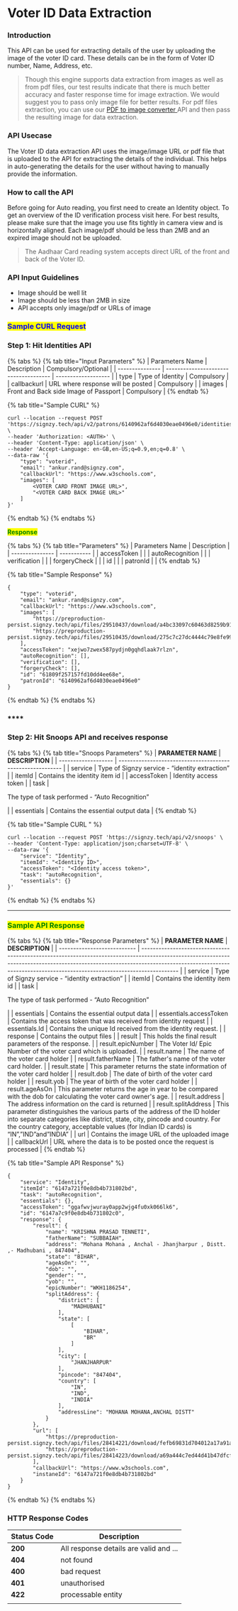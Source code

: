 # Voter ID Data Extraction

### **Introduction**

This API can be used for extracting details of the user by uploading the image of the voter ID card. These details can be in the form of Voter ID number, Name, Address, etc.

> Though this engine supports data extraction from images as well as from pdf files, our test results indicate that there is much better accuracy and faster response time for image extraction. We would suggest you to pass only image file for better results. For pdf files extraction, you can use our [PDF to image converter ](../../../converters/pdf-to-jpg.md)API and then pass the resulting image for data extraction.



### API Usecase

The Voter ID data extraction API uses the image/image URL or pdf file that is uploaded to the API for extracting the details of the individual. This helps in auto-generating the details for the user without having to manually provide the information.

### How to call the API

Before going for Auto reading, you first need to create an Identity object. To get an overview of the ID verification process visit here. For best results, please make sure that the image you use fits tightly in camera view and is horizontally aligned. Each image/pdf should be less than 2MB and an expired image should not be uploaded.

> The Aadhaar Card reading system accepts direct URL of the front and back of the Voter ID.

### API Input Guidelines

* Image should be well lit
* Image should be less than 2MB in size
* API accepts only image/pdf or URLs of image

### <mark style="color:blue;">Sample CURL Request</mark>

### **Step 1**: Hit Identities API

{% tabs %}
{% tab title="Input Parameters" %}
| Parameters Name | Description                           | Compulsory/Optional |
| --------------- | ------------------------------------- | ------------------- |
| type            | Type of Identity                      | Compulsory          |
| callbackurl     | URL where response will be posted     | Compulsory          |
| images          | Front and Back side Image of Passport | Compulsory          |
{% endtab %}

{% tab title="Sample CURL" %}
```
curl --location --request POST 'https://signzy.tech/api/v2/patrons/6140962af6d4030eae0496e0/identities' \
--header 'Authorization: <AUTH>' \
--header 'Content-Type: application/json' \
--header 'Accept-Language: en-GB,en-US;q=0.9,en;q=0.8' \
--data-raw '{
    "type": "voterid",
    "email": "ankur.rand@signzy.com",
    "callbackUrl": "https://www.w3schools.com",
    "images": [
        <VOTER CARD FRONT IMAGE URL>",
        "<VOTER CARD BACK IMAGE URL>"
    ]
}'
```
{% endtab %}
{% endtabs %}

<mark style="color:green;">**Response**</mark>

{% tabs %}
{% tab title="Parameters" %}
| Parameters Name | Description |
| --------------- | ----------- |
| accessToken     |             |
| autoRecognition |             |
| verification    |             |
| forgeryCheck    |             |
| id              |             |
| patronId        |             |
{% endtab %}

{% tab title="Sample Response" %}
```
{
    "type": "voterid",
    "email": "ankur.rand@signzy.com",
    "callbackUrl": "https://www.w3schools.com",
    "images": [
        "https://preproduction-persist.signzy.tech/api/files/29510437/download/a4bc33097c60463d8259b9193eac092128df814259444690bcae2635366a51b2.jpeg",
        "https://preproduction-persist.signzy.tech/api/files/29510435/download/275c7c27dc4444c79e8fe9971c97e8ebb1ef2f7f453e4558bf9cb8fc88b3babf.jpeg"
    ],
    "accessToken": "xejwo7zwex587pydjn0gqhdlaak7rlzn",
    "autoRecognition": [],
    "verification": [],
    "forgeryCheck": [],
    "id": "61809f257157fd10dd4ee68e",
    "patronId": "6140962af6d4030eae0496e0"
}
```
{% endtab %}
{% endtabs %}

### ****

### **Step 2:** Hit Snoops API and receives response

{% tabs %}
{% tab title="Snoops Parameters" %}
| **PARAMETER  NAME** | **DESCRIPTION**                                            |
| ------------------- | ---------------------------------------------------------- |
| service             | Type of Signzy service - “identity extraction”             |
| itemId              | Contains the identity item id                              |
| accessToken         | Identity access token                                      |
| task                | <p>The type of task performed - “Auto Recognition”<br></p> |
| essentials          | Contains the essential output data                         |
{% endtab %}

{% tab title="Sample CURL " %}
```
curl --location --request POST 'https://signzy.tech/api/v2/snoops' \
--header 'Content-Type: application/json;charset=UTF-8' \
--data-raw '{
    "service": "Identity",
    "itemId": "<Identity ID>",
    "accessToken": "<Identity access token>",
    "task": "autoRecognition",
    "essentials": {}
}'
```
{% endtab %}
{% endtabs %}

****

### <mark style="color:green;">**Sample API Response**</mark>

{% tabs %}
{% tab title="Response Parameters" %}
| **PARAMETER  NAME**         | **DESCRIPTION**                                                                                                                                                                                                                                         |
| --------------------------- | ------------------------------------------------------------------------------------------------------------------------------------------------------------------------------------------------------------------------------------------------------- |
| service                     | Type of Signzy service - “identity extraction”                                                                                                                                                                                                          |
| itemId                      | Contains the identity item id                                                                                                                                                                                                                           |
| task                        | <p>The type of task performed - “Auto Recognition”<br></p>                                                                                                                                                                                              |
| essentials                  | Contains the essential output data                                                                                                                                                                                                                      |
| essentials.accessToken&#xD; | Contains the access token that was received from identity request&#xD;                                                                                                                                                                                  |
| essentials.Id               | Contains the unique Id received from the identity request.&#xD;                                                                                                                                                                                         |
| response                    | Contains the output files                                                                                                                                                                                                                               |
| result                      | This holds the final result parameters of the response.&#xD;                                                                                                                                                                                            |
| result.epicNumber           | The Voter Id/ Epic Number of the voter card which is uploaded.                                                                                                                                                                                          |
| result.name                 | The name of the voter card holder                                                                                                                                                                                                                       |
| result.fatherName           | The father's name of the voter card holder.                                                                                                                                                                                                             |
| result.state                | This parameter returns the state information of the voter card holder                                                                                                                                                                                   |
| result.dob                  | The date of birth of the voter card holder                                                                                                                                                                                                              |
| result.yob                  | The year of birth of the voter card holder                                                                                                                                                                                                              |
| result.ageAsOn              | This parameter returns the age in year to be compared with the dob for calculating the voter card owner's age.                                                                                                                                          |
| result.address              | The address information on the card is returned                                                                                                                                                                                                         |
| result.splitAddress         | This parameter distinguishes the various parts of the address of the ID holder into separate categories like district, state, city, pincode and country. For the country category, acceptable values (for Indian ID cards) is “IN”,”IND”and”INDIA”&#xD; |
| url                         | Contains the image URL of the uploaded image                                                                                                                                                                                                            |
| callbackUrl                 | URL where the data is to be posted once the  request is processed                                                                                                                                                                                       |
{% endtab %}

{% tab title="Sample API Response" %}
```
{
    "service": "Identity",
    "itemId": "6147a721f0e8db4b731802bd",
    "task": "autoRecognition",
    "essentials": {},
    "accessToken": "ggafwvjwuray0app2wjg4fu0xk066lk6",
    "id": "6147a7c9f0e8db4b731802c0",
    "response": {
        "result": {
            "name": "KRISHNA PRASAD TENNETI",
            "fatherName": "SUBBAIAH",
            "address": "Mohana Mohana , Anchal - Jhanjharpur , Distt. ,- Madhubani , 847404",
            "state": "BIHAR",
            "ageAsOn": "",
            "dob": "",
            "gender": "",
            "yob": "",
            "epicNumber": "WKH1186254",
            "splitAddress": {
                "district": [
                    "MADHUBANI"
                ],
                "state": [
                    [
                        "BIHAR",
                        "BR"
                    ]
                ],
                "city": [
                    "JHANJHARPUR"
                ],
                "pincode": "847404",
                "country": [
                    "IN",
                    "IND",
                    "INDIA"
                ],
                "addressLine": "MOHANA MOHANA,ANCHAL DISTT"
            }
        },
        "url": [
            "https://preproduction-persist.signzy.tech/api/files/28414221/download/fefb69831d704012a17a91aed97579c4311ba549355c4d4ca64354b47a9f7df1.jpeg",
            "https://preproduction-persist.signzy.tech/api/files/28414223/download/a69a444c7ed44d41b47dfcf2c8220223e48d15316273407d9123ed21b58fa4e8.jpeg"
        ],
        "callbackUrl": "https://www.w3schools.com",
        "instaneId": "6147a721f0e8db4b731802bd"
    }
}

```
{% endtab %}
{% endtabs %}





### **HTTP Response Codes**

| Status Code | Description                            |
| ----------- | -------------------------------------- |
| **200**     | All response details are valid and ... |
| **404**     | not found                              |
| **400**     | bad request                            |
| **401**     | unauthorised                           |
| **422**     | processable entity                     |
|             |                                        |
